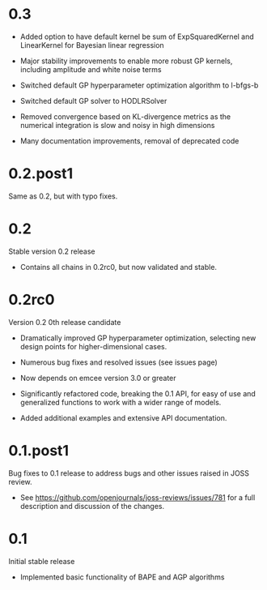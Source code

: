 0.3
====

* Added option to have default kernel be sum of ExpSquaredKernel and LinearKernel for Bayesian linear regression

* Major stability improvements to enable more robust GP kernels, including amplitude and white noise terms

* Switched default GP hyperparameter optimization algorithm to l-bfgs-b

* Switched default GP solver to HODLRSolver

* Removed convergence based on KL-divergence metrics as the numerical integration is slow and noisy in high dimensions

* Many documentation improvements, removal of deprecated code

0.2.post1
=========

Same as 0.2, but with typo fixes.

0.2
===

Stable version 0.2 release

* Contains all chains in 0.2rc0, but now validated and stable.

0.2rc0
======

Version 0.2 0th release candidate

* Dramatically improved GP hyperparameter optimization, selecting new design points for higher-dimensional cases.

* Numerous bug fixes and resolved issues (see issues page)

* Now depends on emcee version 3.0 or greater

* Significantly refactored code, breaking the 0.1 API, for easy of use and generalized functions to work with a wider range of models.

* Added additional examples and extensive API documentation.

0.1.post1
=========

Bug fixes to 0.1 release to address bugs and other issues raised in JOSS review.

* See https://github.com/openjournals/joss-reviews/issues/781 for a full description and discussion of the changes.

0.1
===

Initial stable release

* Implemented basic functionality of BAPE and AGP algorithms
